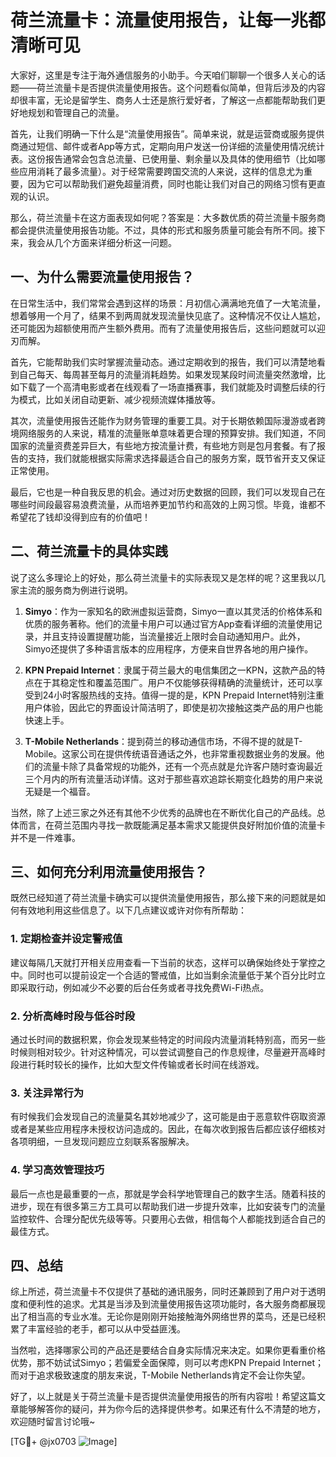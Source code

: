 # 荷兰流量卡：流量使用报告，让每一兆都清晰可见

大家好，这里是专注于海外通信服务的小助手。今天咱们聊聊一个很多人关心的话题——荷兰流量卡是否提供流量使用报告。这个问题看似简单，但背后涉及的内容却很丰富，无论是留学生、商务人士还是旅行爱好者，了解这一点都能帮助我们更好地规划和管理自己的流量。

首先，让我们明确一下什么是“流量使用报告”。简单来说，就是运营商或服务提供商通过短信、邮件或者App等方式，定期向用户发送一份详细的流量使用情况统计表。这份报告通常会包含总流量、已使用量、剩余量以及具体的使用细节（比如哪些应用消耗了最多流量）。对于经常需要跨国交流的人来说，这样的信息尤为重要，因为它可以帮助我们避免超量消费，同时也能让我们对自己的网络习惯有更直观的认识。

那么，荷兰流量卡在这方面表现如何呢？答案是：大多数优质的荷兰流量卡服务商都会提供流量使用报告功能。不过，具体的形式和服务质量可能会有所不同。接下来，我会从几个方面来详细分析这一问题。

## 一、为什么需要流量使用报告？

在日常生活中，我们常常会遇到这样的场景：月初信心满满地充值了一大笔流量，想着够用一个月了，结果不到两周就发现流量快见底了。这种情况不仅让人尴尬，还可能因为超额使用而产生额外费用。而有了流量使用报告后，这些问题就可以迎刃而解。

首先，它能帮助我们实时掌握流量动态。通过定期收到的报告，我们可以清楚地看到自己每天、每周甚至每月的流量消耗趋势。如果发现某段时间流量突然激增，比如下载了一个高清电影或者在线观看了一场直播赛事，我们就能及时调整后续的行为模式，比如关闭自动更新、减少视频流媒体播放等。

其次，流量使用报告还能作为财务管理的重要工具。对于长期依赖国际漫游或者跨境网络服务的人来说，精准的流量账单意味着更合理的预算安排。我们知道，不同国家的流量资费差异巨大，有些地方按流量计费，有些地方则是包月套餐。有了报告的支持，我们就能根据实际需求选择最适合自己的服务方案，既节省开支又保证正常使用。

最后，它也是一种自我反思的机会。通过对历史数据的回顾，我们可以发现自己在哪些时间段最容易浪费流量，从而培养更加节约和高效的上网习惯。毕竟，谁都不希望花了钱却没得到应有的价值吧！

## 二、荷兰流量卡的具体实践

说了这么多理论上的好处，那么荷兰流量卡的实际表现又是怎样的呢？这里我以几家主流的服务商为例进行说明。

1. **Simyo**：作为一家知名的欧洲虚拟运营商，Simyo一直以其灵活的价格体系和优质的服务著称。他们的流量卡用户可以通过官方App查看详细的流量使用记录，并且支持设置提醒功能，当流量接近上限时会自动通知用户。此外，Simyo还提供了多种语言版本的应用程序，方便来自世界各地的用户操作。

2. **KPN Prepaid Internet**：隶属于荷兰最大的电信集团之一KPN，这款产品的特点在于其稳定性和覆盖范围广。用户不仅能够获得精确的流量统计，还可以享受到24小时客服热线的支持。值得一提的是，KPN Prepaid Internet特别注重用户体验，因此它的界面设计简洁明了，即使是初次接触这类产品的用户也能快速上手。

3. **T-Mobile Netherlands**：提到荷兰的移动通信市场，不得不提的就是T-Mobile。这家公司在提供传统语音通话之外，也非常重视数据业务的发展。他们的流量卡除了具备常规的功能外，还有一个亮点就是允许客户随时查询最近三个月内的所有流量活动详情。这对于那些喜欢追踪长期变化趋势的用户来说无疑是一个福音。

当然，除了上述三家之外还有其他不少优秀的品牌也在不断优化自己的产品线。总体而言，在荷兰范围内寻找一款既能满足基本需求又能提供良好附加价值的流量卡并不是一件难事。

## 三、如何充分利用流量使用报告？

既然已经知道了荷兰流量卡确实可以提供流量使用报告，那么接下来的问题就是如何有效地利用这些信息了。以下几点建议或许对你有所帮助：

### 1. 定期检查并设定警戒值
建议每隔几天就打开相关应用查看一下当前的状态，这样可以确保始终处于掌控之中。同时也可以提前设定一个合适的警戒值，比如当剩余流量低于某个百分比时立即采取行动，例如减少不必要的后台任务或者寻找免费Wi-Fi热点。

### 2. 分析高峰时段与低谷时段
通过长时间的数据积累，你会发现某些特定的时间段内流量消耗特别高，而另一些时候则相对较少。针对这种情况，可以尝试调整自己的作息规律，尽量避开高峰时段进行耗时较长的操作，比如大型文件传输或者长时间在线游戏。

### 3. 关注异常行为
有时候我们会发现自己的流量莫名其妙地减少了，这可能是由于恶意软件窃取资源或者是某些应用程序未授权访问造成的。因此，在每次收到报告后都应该仔细核对各项明细，一旦发现问题应立刻联系客服解决。

### 4. 学习高效管理技巧
最后一点也是最重要的一点，那就是学会科学地管理自己的数字生活。随着科技的进步，现在有很多第三方工具可以帮助我们进一步提升效率，比如安装专门的流量监控软件、合理分配优先级等等。只要用心去做，相信每个人都能找到适合自己的最佳方式。

## 四、总结

综上所述，荷兰流量卡不仅提供了基础的通讯服务，同时还兼顾到了用户对于透明度和便利性的追求。尤其是当涉及到流量使用报告这项功能时，各大服务商都展现出了相当高的专业水准。无论你是刚刚开始接触海外网络世界的菜鸟，还是已经积累了丰富经验的老手，都可以从中受益匪浅。

当然啦，选择哪家公司的产品还是要结合自身实际情况来决定。如果你更看重价格优势，那不妨试试Simyo；若偏爱全面保障，则可以考虑KPN Prepaid Internet；而对于追求极致速度的朋友来说，T-Mobile Netherlands肯定不会让你失望。

好了，以上就是关于荷兰流量卡是否提供流量使用报告的所有内容啦！希望这篇文章能够解答你的疑问，并为你今后的选择提供参考。如果还有什么不清楚的地方，欢迎随时留言讨论哦~

[TG💪+ @jx0703 ![Image](https://github.com/user-attachments/assets/dbca1d08-cadb-493c-b0ec-ad6f7a83f270)]